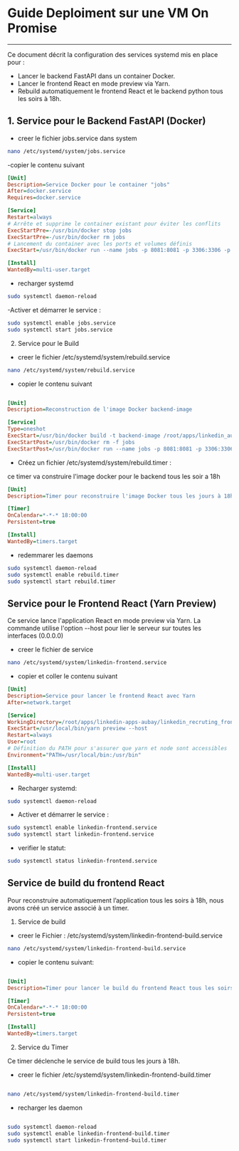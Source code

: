 # Guide Deploiment sur une VM On Promise
***


Ce document décrit la configuration des services systemd mis en place pour :

- Lancer le backend FastAPI dans un container Docker.
- Lancer le frontend React en mode preview via Yarn.
- Rebuild automatiquement le frontend React et le backend python tous les soirs à 18h.

## 1. Service pour le Backend FastAPI (Docker)

- creer le fichier jobs.service dans system

```bash
nano /etc/systemd/system/jobs.service

```
-copier le contenu suivant 

```ini
[Unit]
Description=Service Docker pour le container "jobs"
After=docker.service
Requires=docker.service

[Service]
Restart=always
# Arrête et supprime le container existant pour éviter les conflits
ExecStartPre=-/usr/bin/docker stop jobs
ExecStartPre=-/usr/bin/docker rm jobs
# Lancement du container avec les ports et volumes définis
ExecStart=/usr/bin/docker run --name jobs -p 8081:8081 -p 3306:3306 -p 5672:5672 -p 15762:15672 -v mysql_data:/var/lib/mysql -v jobs_media:/app/media backend-image

[Install]
WantedBy=multi-user.target


```
- recharger systemd


```bash
sudo systemctl daemon-reload

```
-Activer et démarrer le service :

```bash
sudo systemctl enable jobs.service
sudo systemctl start jobs.service

```

2. Service pour le Build

- creer le fichier /etc/systemd/system/rebuild.service

```bash
nano /etc/systemd/system/rebuild.service

```
- copier le contenu suivant 

```ini

[Unit]
Description=Reconstruction de l'image Docker backend-image

[Service]
Type=oneshot
ExecStart=/usr/bin/docker build -t backend-image /root/apps/linkedin_aubay_apps/linkedin_recruting/Dockerfile
ExecStartPost=/usr/bin/docker rm -f jobs
ExecStartPost=/usr/bin/docker run --name jobs -p 8081:8081 -p 3306:3306 -p 5672:5672 -p 15762:15672 -v mysql_data:/var/lib/mysql -v jobs_media:/app/media backend-image


```

- Créez un fichier /etc/systemd/system/rebuild.timer :

ce timer va construire l'image docker pour le backend tous les soir a 18h

```ini
[Unit]
Description=Timer pour reconstruire l'image Docker tous les jours à 18h

[Timer]
OnCalendar=*-*-* 18:00:00
Persistent=true

[Install]
WantedBy=timers.target

```
- redemmarer les daemons

```bash
sudo systemctl daemon-reload
sudo systemctl enable rebuild.timer
sudo systemctl start rebuild.timer


```



## Service pour le Frontend React (Yarn Preview)

Ce service lance l'application React en mode preview via Yarn.
La commande utilise l'option --host pour lier le serveur sur toutes les interfaces (0.0.0.0) 
- creer le fichier de service 

```bash
nano /etc/systemd/system/linkedin-frontend.service

```
- copier et coller le contenu suivant

```ini
[Unit]
Description=Service pour lancer le frontend React avec Yarn
After=network.target

[Service]
WorkingDirectory=/root/apps/linkedin-apps-aubay/linkedin_recruting_frontend
ExecStart=/usr/local/bin/yarn preview --host 
Restart=always
User=root
# Définition du PATH pour s'assurer que yarn et node sont accessibles
Environment="PATH=/usr/local/bin:/usr/bin"

[Install]
WantedBy=multi-user.target

```

- Recharger systemd:

```bash
sudo systemctl daemon-reload


```
- Activer et démarrer le service :

```bash
sudo systemctl enable linkedin-frontend.service
sudo systemctl start linkedin-frontend.service


```

- verifier le statut:

```bash
sudo systemctl status linkedin-frontend.service

```

## Service de build du frontend React

Pour reconstruire automatiquement l’application tous les soirs à 18h, nous avons créé un service associé à un timer.

1.  Service de build

- creer le Fichier : /etc/systemd/system/linkedin-frontend-build.service


```bash
nano /etc/systemd/system/linkedin-frontend-build.service

```

- copier le contenu suivant:

```ini

[Unit]
Description=Timer pour lancer le build du frontend React tous les soirs à 18h

[Timer]
OnCalendar=*-*-* 18:00:00
Persistent=true

[Install]
WantedBy=timers.target


```

2. Service du Timer

Ce timer déclenche le service de build tous les jours à 18h.

- creer le fichier /etc/systemd/system/linkedin-frontend-build.timer

```bash

nano /etc/systemd/system/linkedin-frontend-build.timer

```

- recharger les daemon

```bash

sudo systemctl daemon-reload
sudo systemctl enable linkedin-frontend-build.timer
sudo systemctl start linkedin-frontend-build.timer


```































